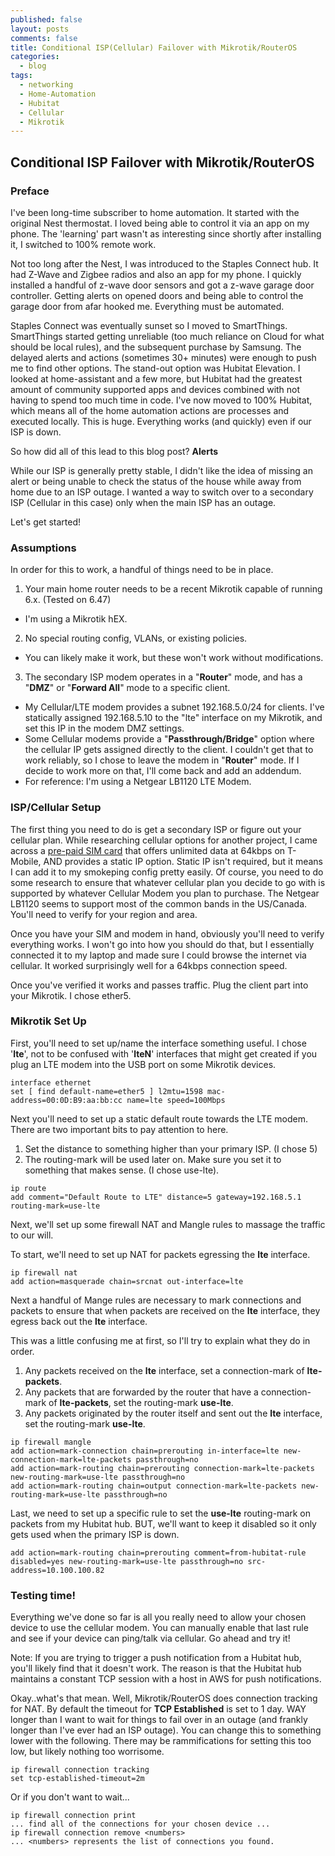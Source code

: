 ```yaml
---
published: false
layout: posts
comments: false
title: Conditional ISP(Cellular) Failover with Mikrotik/RouterOS
categories:
  - blog
tags:
  - networking
  - Home-Automation
  - Hubitat
  - Cellular
  - Mikrotik
---
```

## Conditional ISP Failover with Mikrotik/RouterOS

### Preface
I've been long-time subscriber to home automation. It started with the original Nest thermostat. I loved being able to control it via an app on my phone. The 'learning' part wasn't as interesting since shortly after installing it, I switched to 100% remote work.

Not too long after the Nest, I was introduced to the Staples Connect hub. It had Z-Wave and Zigbee radios and also an app for my phone. I quickly installed a handful of z-wave door sensors and got a z-wave garage door controller. Getting alerts on opened doors and being able to control the garage door from afar hooked me. Everything must be automated.

Staples Connect was eventually sunset so I moved to SmartThings. SmartThings started getting unreliable (too much reliance on Cloud for what should be local rules), and the subsequent purchase by Samsung. The delayed alerts and actions (sometimes 30+ minutes) were enough to push me to find other options. The stand-out option was Hubitat Elevation. I looked at home-assistant and a few more, but Hubitat had the greatest amount of community supported apps and devices combined with not having to spend too much time in code. I've now moved to 100% Hubitat, which means all of the home automation actions are processes and executed locally. This is huge. Everything works (and quickly) even if our ISP is down. 

So how did all of this lead to this blog post? **Alerts**

While our ISP is generally pretty stable, I didn't like the idea of missing an alert or being unable to check the status of the house while away from home due to an ISP outage. I wanted a way to switch over to a secondary ISP (Cellular in this case) only when the main ISP has an outage.

Let's get started!

### Assumptions
In order for this to work, a handful of things need to be in place.
1. Your main home router needs to be a recent Mikrotik capable of running 6.x. (Tested on 6.47)
 - I'm using a Mikrotik hEX.
2. No special routing config, VLANs, or existing policies.
 - You can likely make it work, but these won't work without modifications.
3. The secondary ISP modem operates in a "**Router**" mode, and has a "**DMZ**" or "**Forward All**" mode to a specific client.
 - My Cellular/LTE modem provides a subnet 192.168.5.0/24 for clients. I've statically assigned 192.168.5.10 to the "lte" interface on my Mikrotik, and set this IP in the modem DMZ settings.
 - Some Cellular modems provide a "**Passthrough/Bridge**" option where the cellular IP gets assigned directly to the client. I couldn't get that to work reliably, so I chose to leave the modem in "**Router**" mode. If I decide to work more on that, I'll come back and add an addendum.
 - For reference: I'm using a Netgear LB1120 LTE Modem.
 
### ISP/Cellular Setup
 
The first thing you need to do is get a secondary ISP or figure out your cellular plan. While researching cellular options for another project, I came across a [pre-paid SIM card](https://www.embeddedworks.net/wsim4827/) that offers unlimited data at 64kbps on T-Mobile, AND provides a static IP option. Static IP isn't required, but it means I can add it to my smokeping config pretty easily. Of course, you need to do some research to ensure that whatever cellular plan you decide to go with is supported by whatever Cellular Modem you plan to purchase. The Netgear LB1120 seems to support most of the common bands in the US/Canada. You'll need to verify for your region and area.

Once you have your SIM and modem in hand, obviously you'll need to verify everything works. I won't go into how you should do that, but I essentially connected it to my laptop and made sure I could browse the internet via cellular. It worked surprisingly well for a 64kbps connection speed.

Once you've verified it works and passes traffic. Plug the client part into your Mikrotik. I chose ether5.

### Mikrotik Set Up

First, you'll need to set up/name the interface something useful. I chose '**lte**', not to be confused with '**lteN**' interfaces that might get created if you plug an LTE modem into the USB port on some Mikrotik devices.

```
interface ethernet
set [ find default-name=ether5 ] l2mtu=1598 mac-address=00:0D:B9:aa:bb:cc name=lte speed=100Mbps
```

Next you'll need to set up a static default route towards the LTE modem. There are two important bits to pay attention to here.
1. Set the distance to something higher than your primary ISP. (I chose 5)
2. The routing-mark will be used later on. Make sure you set it to something that makes sense. (I chose use-lte).

```
ip route
add comment="Default Route to LTE" distance=5 gateway=192.168.5.1 routing-mark=use-lte
```

Next, we'll set up some firewall NAT and Mangle rules to massage the traffic to our will.

To start, we'll need to set up NAT for packets egressing the **lte** interface.
```
ip firewall nat
add action=masquerade chain=srcnat out-interface=lte
```

Next a handful of Mange rules are necessary to mark connections and packets to ensure that when packets are received on the **lte** interface, they egress back out the **lte** interface. 

This was a little confusing me at first, so I'll try to explain what they do in order.
1. Any packets received on the **lte** interface, set a connection-mark of **lte-packets**.
2. Any packets that are forwarded by the router that have a connection-mark of **lte-packets**, set the routing-mark **use-lte**.
3. Any packets originated by the router itself and sent out the **lte** interface, set the routing-mark **use-lte**.

```
ip firewall mangle
add action=mark-connection chain=prerouting in-interface=lte new-connection-mark=lte-packets passthrough=no
add action=mark-routing chain=prerouting connection-mark=lte-packets new-routing-mark=use-lte passthrough=no
add action=mark-routing chain=output connection-mark=lte-packets new-routing-mark=use-lte passthrough=no
```

Last, we need to set up a specific rule to set the **use-lte** routing-mark on packets from my Hubitat hub. BUT, we'll want to keep it disabled so it only gets used when the primary ISP is down.

```
add action=mark-routing chain=prerouting comment=from-hubitat-rule disabled=yes new-routing-mark=use-lte passthrough=no src-address=10.100.100.82
```

### Testing time!

Everything we've done so far is all you really need to allow your chosen device to use the cellular modem. You can manually enable that last rule and see if your device can ping/talk via cellular. Go ahead and try it!

Note: If you are trying to trigger a push notification from a Hubitat hub, you'll likely find that it doesn't work. The reason is that the Hubitat hub maintains a constant TCP session with a host in AWS for push notifications.

Okay..what's that mean. Well, Mikrotik/RouterOS does connection tracking for NAT. By default the timeout for **TCP Established** is set to 1 day. WAY longer than I want to wait for things to fail over in an outage (and frankly longer than I've ever had an ISP outage). You can change this to something lower with the following. There may be rammifications for setting this too low, but likely nothing too worrisome.

```
ip firewall connection tracking
set tcp-established-timeout=2m
```
Or if you don't want to wait...
```
ip firewall connection print
... find all of the connections for your chosen device ...
ip firewall connection remove <numbers>
... <numbers> represents the list of connections you found.
```

